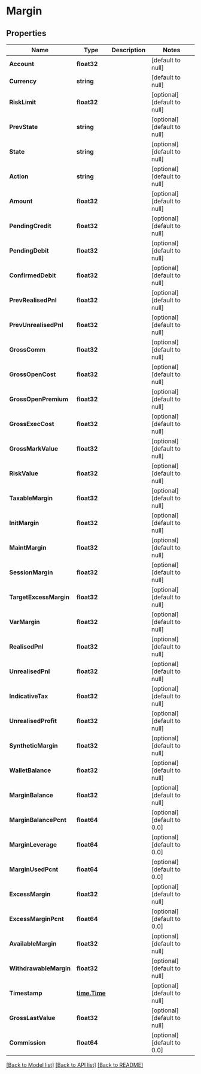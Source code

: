 # Margin

## Properties
Name | Type | Description | Notes
------------ | ------------- | ------------- | -------------
**Account** | **float32** |  | [default to null]
**Currency** | **string** |  | [default to null]
**RiskLimit** | **float32** |  | [optional] [default to null]
**PrevState** | **string** |  | [optional] [default to null]
**State** | **string** |  | [optional] [default to null]
**Action** | **string** |  | [optional] [default to null]
**Amount** | **float32** |  | [optional] [default to null]
**PendingCredit** | **float32** |  | [optional] [default to null]
**PendingDebit** | **float32** |  | [optional] [default to null]
**ConfirmedDebit** | **float32** |  | [optional] [default to null]
**PrevRealisedPnl** | **float32** |  | [optional] [default to null]
**PrevUnrealisedPnl** | **float32** |  | [optional] [default to null]
**GrossComm** | **float32** |  | [optional] [default to null]
**GrossOpenCost** | **float32** |  | [optional] [default to null]
**GrossOpenPremium** | **float32** |  | [optional] [default to null]
**GrossExecCost** | **float32** |  | [optional] [default to null]
**GrossMarkValue** | **float32** |  | [optional] [default to null]
**RiskValue** | **float32** |  | [optional] [default to null]
**TaxableMargin** | **float32** |  | [optional] [default to null]
**InitMargin** | **float32** |  | [optional] [default to null]
**MaintMargin** | **float32** |  | [optional] [default to null]
**SessionMargin** | **float32** |  | [optional] [default to null]
**TargetExcessMargin** | **float32** |  | [optional] [default to null]
**VarMargin** | **float32** |  | [optional] [default to null]
**RealisedPnl** | **float32** |  | [optional] [default to null]
**UnrealisedPnl** | **float32** |  | [optional] [default to null]
**IndicativeTax** | **float32** |  | [optional] [default to null]
**UnrealisedProfit** | **float32** |  | [optional] [default to null]
**SyntheticMargin** | **float32** |  | [optional] [default to null]
**WalletBalance** | **float32** |  | [optional] [default to null]
**MarginBalance** | **float32** |  | [optional] [default to null]
**MarginBalancePcnt** | **float64** |  | [optional] [default to 0.0]
**MarginLeverage** | **float64** |  | [optional] [default to 0.0]
**MarginUsedPcnt** | **float64** |  | [optional] [default to 0.0]
**ExcessMargin** | **float32** |  | [optional] [default to null]
**ExcessMarginPcnt** | **float64** |  | [optional] [default to 0.0]
**AvailableMargin** | **float32** |  | [optional] [default to null]
**WithdrawableMargin** | **float32** |  | [optional] [default to null]
**Timestamp** | [**time.Time**](time.Time.md) |  | [optional] [default to null]
**GrossLastValue** | **float32** |  | [optional] [default to null]
**Commission** | **float64** |  | [optional] [default to 0.0]

[[Back to Model list]](../README.md#documentation-for-models) [[Back to API list]](../README.md#documentation-for-api-endpoints) [[Back to README]](../README.md)


